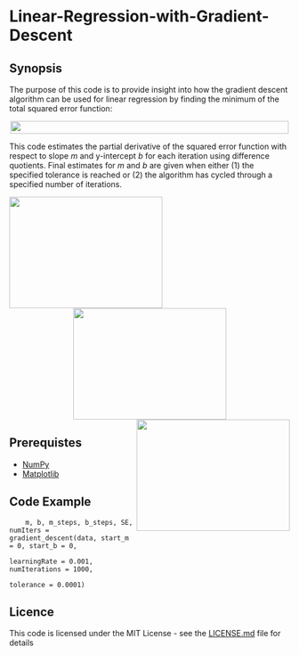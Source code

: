 # Linear-Regression-with-Gradient-Descent
## Synopsis
The purpose of this code is to provide insight into how the gradient descent algorithm can be used for linear regression by finding the minimum of the total squared error function: 


<div align = "center">
<img src="https://github.com/pickus91/Linear-Regression-with-Gradient-Descent/blob/master/figure_4.png" align="center" height="23" width="500">
</div>


This code estimates the partial derivative of the squared error function with respect to slope *m* and y-intercept *b* for each iteration using difference quotients. Final estimates for *m* and *b* are given when either (1) the specified tolerance is reached or (2) the algorithm has cycled through a specified number of iterations. 

<div align = "center">
<img src="https://github.com/pickus91/Linear-Regression-with-Gradient-Descent/blob/master/figure_1.png" align="left" height="200" width="275"> 
<img src = "https://github.com/pickus91/Linear-Regression-with-Gradient-Descent/blob/master/figure_2.png" align="center" height="200" width="275"> 
<img src = "https://github.com/pickus91/Linear-Regression-with-Gradient-Descent/blob/master/figure_3.png" align="right" height="200" width="275"> 
</div>

## Prerequistes
* [NumPy](http://www.numpy.org/)
* [Matplotlib](http://matplotlib.org/)

## Code Example
```
    m, b, m_steps, b_steps, SE, numIters = gradient_descent(data, start_m = 0, start_b = 0, 
                                                            learningRate = 0.001, numIterations = 1000, 
                                                            tolerance = 0.0001)

```

## Licence
This code is licensed under the MIT License - see the [LICENSE.md](LICENSE.md) file for details





